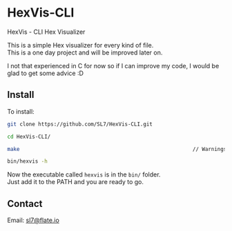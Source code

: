 # HexVis-CLI
HexVis - CLI Hex Visualizer

This is a simple Hex visualizer for every kind of file.  
This is a one day project and will be improved later on.  

I not that experienced in C for now so if I can improve my code, I would be glad to get some advice :D

## Install

To install:

```bash
git clone https://github.com/SL7/HexVis-CLI.git

cd HexVis-CLI/

make                                                        // Warnings might occur, just ignore

bin/hexvis -h
```

Now the executable called `hexvis` is in the `bin/` folder.  
Just add it to the PATH and you are ready to go.  

## Contact

Email: sl7@flate.io

